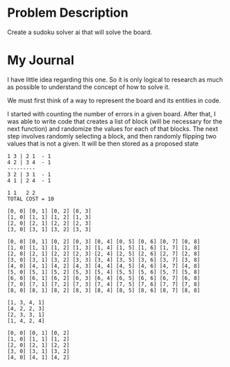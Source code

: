 # Problem Description
Create a sudoku solver ai that will solve the board.

# My Journal
I have little idea regarding this one. So it is only logical to research as much as possible to understand the concept of how to solve it.

We must first think of a way to represent the board and its entities in code.

I started with counting the number of errors in a given board.
After that, I was able to write code that creates a list of block (will be necessary for the next function) and randomize the values for each of that blocks.
The next step involves randomly selecting a block, and then randomly flipping two values that is not a given. It will be then stored as a proposed state 


```
1 3 | 2 1  - 1
4 2 | 3 4  - 1
---------
3 2 | 3 1  - 1
4 1 | 2 4  - 1

1 1   2 2
TOTAL COST = 10
```

```
[0, 0] [0, 1] [0, 2] [0, 3]
[1, 0] [1, 1] [1, 2] [1, 3]
[2, 0] [2, 1] [2, 2] [2, 3]
[3, 0] [3, 1] [3, 2] [3, 3]
```
```
[0, 0] [0, 1] [0, 2] [0, 3] [0, 4] [0, 5] [0, 6] [0, 7] [0, 8]
[1, 0] [1, 1] [1, 2] [1, 3] [1, 4] [1, 5] [1, 6] [1, 7] [1, 8]
[2, 0] [2, 1] [2, 2] [2, 3] [2, 4] [2, 5] [2, 6] [2, 7] [2, 8]
[3, 0] [3, 1] [3, 2] [3, 3] [3, 4] [3, 5] [3, 6] [3, 7] [3, 8]
[4, 0] [4, 1] [4, 2] [4, 3] [4, 4] [4, 5] [4, 6] [4, 7] [4, 8]
[5, 0] [5, 1] [5, 2] [5, 3] [5, 4] [5, 5] [5, 6] [5, 7] [5, 8]
[6, 0] [6, 1] [6, 2] [6, 3] [6, 4] [6, 5] [6, 6] [6, 7] [6, 8]
[7, 0] [7, 1] [7, 2] [7, 3] [7, 4] [7, 5] [7, 6] [7, 7] [7, 8]
[8, 0] [8, 1] [8, 2] [8, 3] [8, 4] [8, 5] [8, 6] [8, 7] [8, 8]
```

```
[1, 3, 4, 1]
[4, 2, 2, 3]
[2, 3, 3, 1]
[1, 4, 2, 4]
```

```
[0, 0] [0, 1] [0, 2] 
[1, 0] [1, 1] [1, 2] 
[2, 0] [2, 1] [2, 2]
[3, 0] [3, 1] [3, 2] 
[4, 0] [4, 1] [4, 2]
```
